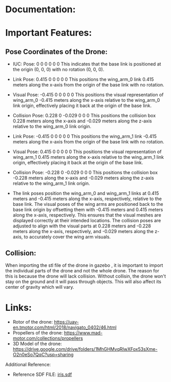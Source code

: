 # Documentation:

# Important Features:

## Pose Coordinates of the Drone:
- IUC: Pose: <pose>0 0 0 0 0 0</pose>
This indicates that the base link is positioned at the origin (0, 0, 0) with no rotation (0, 0, 0).

- Link Pose: <pose>0.415 0 0 0 0 0</pose>
This positions the wing_arm_0 link 0.415 meters along the x-axis from the origin of the base link with no rotation.

- Visual Pose: <pose>-0.415 0 0 0 0 0</pose>
This positions the visual representation of wing_arm_0 -0.415 meters along the x-axis relative to the wing_arm_0 link origin, effectively placing it back at the origin of the base link.

- Collision Pose: <pose>0.228 0 -0.029 0 0 0</pose>
This positions the collision box 0.228 meters along the x-axis and -0.029 meters along the z-axis relative to the wing_arm_0 link origin.

- Link Pose: <pose>-0.415 0 0 0 0 0</pose>
This positions the wing_arm_1 link -0.415 meters along the x-axis from the origin of the base link with no rotation.

- Visual Pose: <pose>0.415 0 0 0 0 0</pose>
This positions the visual representation of wing_arm_1 0.415 meters along the x-axis relative to the wing_arm_1 link origin, effectively placing it back at the origin of the base link.

- Collision Pose: <pose>-0.228 0 -0.029 0 0 0</pose>
This positions the collision box -0.228 meters along the x-axis and -0.029 meters along the z-axis relative to the wing_arm_1 link origin.

-  The link poses position the wing_arm_0 and wing_arm_1 links at 0.415 meters and -0.415 meters along the x-axis, respectively, relative to the base link. The visual poses of the wing arms are positioned back to the base link origin by offsetting them with -0.415 meters and 0.415 meters along the x-axis, respectively. This ensures that the visual meshes are displayed correctly at their intended locations. The collision poses are adjusted to align with the visual parts at 0.228 meters and -0.228 meters along the x-axis, respectively, and -0.029 meters along the z-axis, to accurately cover the wing arm visuals.

## Collision:
When importing the stl file of the drone in gazebo , it is important to import the individual parts of the drone and not the whole drone. The reason for this is because the drone will lack collision. Without collisin, the drone won't stay on the ground and it will pass through objects. This will also affect its center of gravity which will vary. 

# Links:

-  Rotor of the drone: https://uav-en.tmotor.com/html/2018/navigato_0402/46.html
-  Propellers of the drone: https://www.mad-motor.com/collections/propellers
-   3D Model of the drone: https://drive.google.com/drive/folders/1MhGHMvqRIwXFox53sXme-O2n0eSo7QqC?usp=sharing

Additional Reference:
- Reference SDF FILE: [iris.sdf](https://github.com/PX4/PX4-SITL_gazebo-classic/tree/67431d233f0f08de647f0eb11239816f9c8bd6c6/models/iris)
